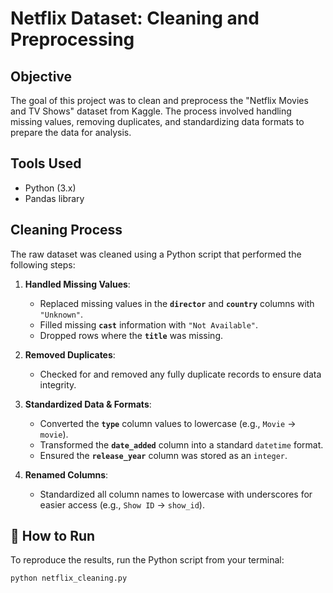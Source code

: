 # Netflix Dataset: Cleaning and Preprocessing

##  Objective
The goal of this project was to clean and preprocess the "Netflix Movies and TV Shows" dataset from Kaggle. The process involved handling missing values, removing duplicates, and standardizing data formats to prepare the data for analysis.

##  Tools Used
- Python (3.x)
- Pandas library

##  Cleaning Process
The raw dataset was cleaned using a Python script that performed the following steps:

1.  **Handled Missing Values**:
    -   Replaced missing values in the **`director`** and **`country`** columns with `"Unknown"`.
    -   Filled missing **`cast`** information with `"Not Available"`.
    -   Dropped rows where the **`title`** was missing.

2.  **Removed Duplicates**:
    -   Checked for and removed any fully duplicate records to ensure data integrity.

3.  **Standardized Data & Formats**:
    -   Converted the **`type`** column values to lowercase (e.g., `Movie` → `movie`).
    -   Transformed the **`date_added`** column into a standard `datetime` format.
    -   Ensured the **`release_year`** column was stored as an `integer`.

4.  **Renamed Columns**:
    -   Standardized all column names to lowercase with underscores for easier access (e.g., `Show ID` → `show_id`).

## 🚀 How to Run
To reproduce the results, run the Python script from your terminal:
```bash
python netflix_cleaning.py
